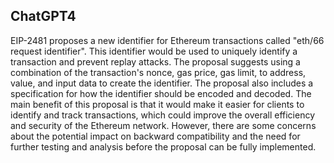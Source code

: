 ## ChatGPT4

EIP-2481 proposes a new identifier for Ethereum transactions called "eth/66 request identifier". This identifier would be used to uniquely identify a transaction and prevent replay attacks. The proposal suggests using a combination of the transaction's nonce, gas price, gas limit, to address, value, and input data to create the identifier. The proposal also includes a specification for how the identifier should be encoded and decoded. The main benefit of this proposal is that it would make it easier for clients to identify and track transactions, which could improve the overall efficiency and security of the Ethereum network. However, there are some concerns about the potential impact on backward compatibility and the need for further testing and analysis before the proposal can be fully implemented.
